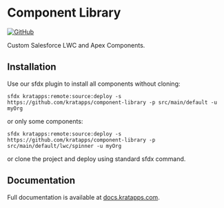 # Component Library

[![GitHub](https://img.shields.io/badge/GitHub-Public-black?logo=github)](https://github.com/kratapps/component-library)

Custom Salesforce LWC and Apex Components.

## Installation

Use our sfdx plugin to install all components without cloning:

```text
sfdx kratapps:remote:source:deploy -s https://github.com/kratapps/component-library -p src/main/default -u myOrg
```

or only some components:

```text
sfdx kratapps:remote:source:deploy -s https://github.com/kratapps/component-library -p src/main/default/lwc/spinner -u myOrg
```

or clone the project and deploy using standard sfdx command.

## Documentation

Full documentation is available at
[docs.kratapps.com](https://docs.kratapps.com/component-library/overview/components/).
